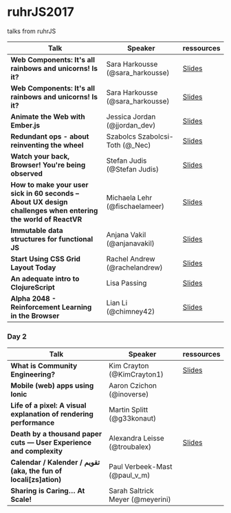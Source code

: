 # ruhrJS2017
talks from ruhrJS


| Talk       | Speaker           | ressources  |
| ------------- |-------------| -----|
| **Web Components: It's all rainbows and unicorns! Is it?** | Sara Harkousse (@sara_harkousse) | [Slides](http://slides.com/sara_harkousse/web-components-talk-ruhrjs-2017#/) |
| **Web Components: It's all rainbows and unicorns! Is it?** | Sara Harkousse (@sara_harkousse) | [Slides](http://slides.com/sara_harkousse/web-components-talk-ruhrjs-2017#/) |
| **Animate the Web with Ember.js** | Jessica Jordan (@jjordan_dev)	| [Slides](https://jessica-jordan.github.io/animate-the-web-with-emberjs/) |
| **Redundant ops - about reinventing the wheel** | Szabolcs Szabolcsi-Toth	(@_Nec) | [Slides](https://www.slideshare.net/SzabolcsTth2/redundant-devops) |
| **Watch your back, Browser! You're being observed** | Stefan Judis (@Stefan Judis) | [Slides](https://speakerdeck.com/stefanjudis/watch-your-back-browser-youre-being-observed) | 
| **How to make your user sick in 60 seconds – About UX design challenges when entering the world of ReactVR** | Michaela Lehr (@fischaelameer) | [Slides](https://www.slideshare.net/geildanke/how-to-make-your-users-sick-in-60-seconds-about-ux-design-webvr-and-react-vr/1) |
| **Immutable data structures for functional JS** | Anjana Vakil (@anjanavakil) | [Slides](https://speakerdeck.com/vakila/immutable-data-structures-for-functional-javascript) |
| **Start Using CSS Grid Layout Today** | Rachel Andrew (@rachelandrew)	| [Slides](https://rachelandrew.co.uk/speaking/event/ruhrjs-2017) |
| **An adequate intro to ClojureScript** | Lisa Passing | [Slides](https://lislis.de/talks/adequate-cljs) |
| **Alpha 2048 - Reinforcement Learning in the Browser** | Lian Li	(@chimney42) | [Slides](https://chimney42.github.io/#/) |

### Day 2
| Talk       | Speaker           | ressources  |
| ------------- |-------------| -----|
| **What is Community Engineering?** | Kim Crayton (@KimCrayton1) | [Slides](https://t.co/YhVyhkHvII) |
| **Mobile (web) apps using Ionic** | Aaron Czichon	(@inoverse) | <todo> | 
| **Life of a pixel: A visual explanation of rendering performance** | Martin Splitt	(@g33konaut) | <todo> |
| **Death by a thousand paper cuts — User Experience and complexity** | Alexandra Leisse	(@troubalex) | [Slides](http://slides.com/alexandraleisse/deck/fullscreen#/) |
| **Calendar / Kalender / تقويم (aka, the fun of locali[zs]ation)** | Paul Verbeek-Mast	(@paul_v_m) | <todo> |
| **Sharing is Caring… At Scale!** |  Sarah Saltrick Meyer	(@meyerini) | <todo> |
